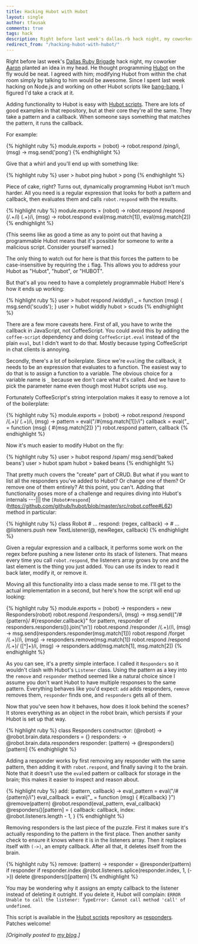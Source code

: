 ```yaml
---
title: Hacking Hubot with Hubot
layout: single
author: tfausak
comments: true
tags: hack
description: Right before last week's dallas.rb hack night, my coworker planted an idea in my head. He thought programming Hubot on the fly would be neat. I agreed with him; modifying Hubot from within the chat room simply by talking to him would be awesome. Since I spent last week hacking on Node.js, I figured I'd take a crack at it.
redirect_from: "/hacking-hubot-with-hubot/"
---
```


Right before last week's [Dallas Ruby Brigade](http://www.dallasrb.org) hack night, my coworker [Aaron](http://ficate.com) planted an idea in my head. He thought programming [Hubot](http://hubot.github.com) on the fly would be neat. I agreed with him; modifying Hubot from within the chat room simply by talking to him would be awesome. Since I spent last week hacking on Node.js and working on other Hubot scripts like [bang-bang](https://github.com/github/hubot-scripts/blob/master/src/scripts/bang-bang.coffee), I figured I'd take a crack at it.

Adding functionality to Hubot is easy with [Hubot scripts](https://github.com/github/hubot-scripts). There are lots of good examples in that repository, but at their core they're all the same. They take a pattern and a callback. When someone says something that matches the pattern, it runs the callback.

For example:

{% highlight ruby %}
  module.exports = (robot) ->
    robot.respond /ping/i, (msg) ->
      msg.send('pong')
{% endhighlight %}

Give that a whirl and you'll end up with something like:

{% highlight ruby %}
  user  > hubot ping
  hubot > pong
{% endhighlight %}

Piece of cake, right? Turns out, dynamically programming Hubot isn't much harder. All you need is a regular expression that looks for both a pattern and callback, then evaluates them and calls `robot.respond` with the results.

{% highlight ruby %}
  module.exports = (robot) ->
    robot.respond /respond (\/.+\/i) (.+)/i, (msg) ->
      robot.respond eval(msg.match[1]), eval(msg.match[2])
{% endhighlight %}

(This seems like as good a time as any to point out that having a programmable Hubot means that it's possible for someone to write a malicious script. Consider yourself warned.)

The only thing to watch out for here is that this forces the pattern to be case-insensitive by requiring the `i` flag. This allows you to address your Hubot as "Hubot", "hubot", or "HUBOT".

But that's all you need to have a completely programmable Hubot! Here's how it ends up working:

{% highlight ruby %}
  user  > hubot respond /widdly/i _ = function (msg) { msg.send('scuds'); }
  user  > hubot widdly
  hubot > scuds
{% endhighlight %}

There are a few more caveats here. First of all, you have to write the callback in JavaScript, not CoffeeScript. You could avoid this by adding the `coffee-script` dependency and doing `CoffeeScript.eval` instead of the plain `eval`, but I didn't want to do that. Mostly because typing CoffeeScript in chat clients is annoying.

Secondly, there's a lot of boilerplate. Since we're `eval`ing the callback, it needs to be an expression that evaluates to a function. The easiest way to do that is to assign a function to a variable. The obvious choice for a variable name is `_` because we don't care what it's called. And we have to pick the parameter name even though most Hubot scripts use `msg`.

Fortunately CoffeeScript's string interpolation makes it easy to remove a lot of the boilerplate:

{% highlight ruby %}
  module.exports = (robot) ->
    robot.respond /respond \/(.+)\/ (.+)/i, (msg) ->
      pattern = eval("/#{msg.match[1]}/i")
      callback = eval("_ = function (msg) { #{msg.match[2]} }")
      robot.respond pattern, callback
{% endhighlight %}

Now it's much easier to modify Hubot on the fly:

{% highlight ruby %}
  user  > hubot respond /spam/ msg.send('baked beans')
  user  > hubot spam
  hubot > baked beans
{% endhighlight %}

That pretty much covers the "create" part of CRUD. But what if you want to list all the responders you've added to Hubot? Or change one of them? Or remove one of them entirely? At this point, you can't. Adding that functionality poses more of a challenge and requires diving into Hubot's internals ---||| the `[Robot#respond`](https://github.com/github/hubot/blob/master/src/robot.coffee#L62) method in particular:

{% highlight ruby %}
  class Robot
    # ...
    respond: (regex, callback) ->
      # ...
      @listeners.push new TextListener(@, newRegex, callback)
{% endhighlight %}

Given a regular expression and a callback, it performs some work on the regex before pushing a new listener onto its stack of listeners. That means every time you call `robot.respond`, the listeners array grows by one and the last element is the thing you just added. You can use its index to read it back later, modify it, or remove it.

Moving all this functionality into a class made sense to me. I'll get to the actual implementation in a second, but here's how the script will end up looking:

{% highlight ruby %}
  module.exports = (robot) ->
    responders = new Responders(robot)
    robot.respond /responders/i, (msg) ->
      msg.send(("/#{pattern}/ #{responder.callback}" for pattern, responder of responders.responders()).join('\n'))
    robot.respond /responder \/(.+)\//i, (msg) ->
      msg.send(responders.responder(msg.match[1]))
    robot.respond /forget \/(.+)\//i, (msg) ->
      responders.remove(msg.match[1])
    robot.respond /respond \/(.+)\/ ([^]+)/i, (msg) ->
      responders.add(msg.match[1], msg.match[2])
{% endhighlight %}

As you can see, it's a pretty simple interface. I called it `Responders` so it wouldn't clash with Hubot's `Listener` class. Using the pattern as a key into the `remove` and `responder` method seemed like a natural choice since I assume you don't want Hubot to have multiple responses to the same pattern. Everything behaves like you'd expect: `add` adds responders, `remove` removes them, `responder` finds one, and `responders` gets all of them.

Now that you've seen how it behaves, how does it look behind the scenes? It stores everything as an object in the robot brain, which persists if your Hubot is set up that way.

{% highlight ruby %}
  class Responders
    constructor: (@robot) ->
      @robot.brain.data.responders = {}
    responders: ->
      @robot.brain.data.responders
    responder: (pattern) ->
      @responders()[pattern]
{% endhighlight %}

Adding a responder works by first removing any responder with the same pattern, then adding it with `robot.respond`, and finally saving it to the brain. Note that it doesn't use the `eval`ed pattern or callback for storage in the brain; this makes it easier to inspect and reason about.

{% highlight ruby %}
  add: (pattern, callback) ->
    eval_pattern = eval("/#{pattern}/i")
    eval_callback = eval("_ = function (msg) { #{callback} }")
    @remove(pattern)
    @robot.respond(eval_pattern, eval_callback)
    @responders()[pattern] = {
      callback: callback,
      index: @robot.listeners.length - 1,
    }
{% endhighlight %}

Removing responders is the last piece of the puzzle. First it makes sure it's actually responding to the pattern in the first place. Then another sanity check to ensure it knows where it is in the listeners array. Then it replaces itself with `(->)`, an empty callback. After all that, it deletes itself from the brain.

{% highlight ruby %}
  remove: (pattern) ->
    responder = @responder(pattern)
    if responder
      if responder.index
        @robot.listeners.splice(responder.index, 1, (->))
      delete @responders()[pattern]
{% endhighlight %}


You may be wondering why it assigns an empty callback to the listener instead of deleting it outright. If you delete it, Hubot will complain: `ERROR Unable to call the listener: TypeError: Cannot call method 'call' of undefined`.

This script is available in the [Hubot scripts](https://github.com/github/hubot-scripts) repository as [responders](https://github.com/github/hubot-scripts/blob/master/src/scripts/responders.coffee). Patches welcome!

_[Originally posted to [my blog](http://taylor.fausak.me/2013/02/24/hacking-hubot-with-hubot/).]_
